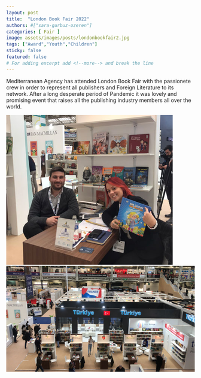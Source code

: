 ```yaml
---
layout: post
title:  "London Book Fair 2022"
authors: #["sara-gurbuz-ozeren"]
categories: [ Fair ]
image: assets/images/posts/londonbookfair2.jpg
tags: ["Award","Youth","Children"]
sticky: false
featured: false
# For adding excerpt add <!--more--> and break the line
---
```


Mediterranean Agency has attended London Book Fair with the passionete crew in order to represent all publishers and Foreign Literature to its network. After a long desperate period of Pandemic it was lovely and promising event that raises all the publishing industry members all over the world.

![londonbookfair1](/assets/images/posts/london1.jpg)
![londonbookfair2](/assets/images/posts/london2.jpg)
